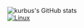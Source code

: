 ![kurbus's GitHub stats](https://github-readme-stats.vercel.app/api?username=kurbus&show_icons=true&theme=tokyonight&count_private=true)<br>
[![Linux](https://svgshare.com/i/Zhy.svg)](https://svgshare.com/i/Zhy.svg)</br>
